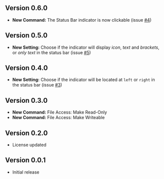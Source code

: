 ## Version 0.6.0

* **New Command:** The Status Bar indicator is now clickable (issue [#4](https://github.com/alefragnani/vscode-read-only-indicator/issues/4))

## Version 0.5.0

* **New Setting:** Choose if the indicator will display _icon_, _text_ and _brackets_, or _only text_ in the status bar (issue [#5](https://github.com/alefragnani/vscode-read-only-indicator/issues/5))

## Version 0.4.0

* **New Setting:** Choose if the indicator will be located at `left` or `right` in the status bar (issue [#3](https://github.com/alefragnani/vscode-read-only-indicator/issues/3))

## Version 0.3.0

* **New Command:** File Access: Make Read-Only
* **New Command:** File Access: Make Writeable

## Version 0.2.0

* License updated

## Version 0.0.1

* Initial release